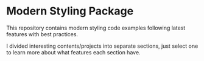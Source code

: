 # Modern Styling Package

This repository contains modern styling code examples following latest features with best practices.

I divided interesting contents/projects into separate sections, just select one to learn more about what features each section have.
